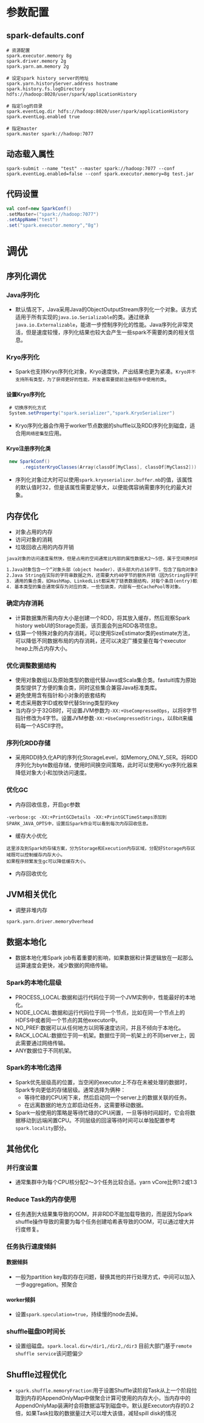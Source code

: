 # 参数配置

## spark-defaults.conf

```properties
# 资源配置
spark.executor.memory 8g
spark.driver.memory 2g
spark.yarn.am.memory 2g

# 设定spark history server的地址
spark.yarn.historyServer.address hostname
spark.history.fs.logDirectory hdfs://hadoop:8020/user/spark/applicationHistory

# 指定log的目录
spark.eventLog.dir hdfs://hadoop:8020/user/spark/applicationHistory
spark.eventLog.enabled true

# 指定master
spark.master spark://hadoop:7077
```

## 动态载入属性

```shell
spark-submit --name "test" --master spark://hadoop:7077 --conf spark.eventLog.enabled=false --conf spark.executor.memory=8g test.jar
```

## 代码设置

```scala
val conf=new SparkConf()
.setMaster=("spark://hadoop:7077")
.setAppName("test")
.set("spark.executor.memory","8g")
```

# 调优

## 序列化调优

### Java序列化

* 默认情况下，Java采用Java的ObjectOutputStream序列化一个对象。该方式适用于所有实现的`java.io.Serializable`的类。通过继承`java.io.Externalizable`，能进一步控制序列化的性能。Java序列化非常灵活，但是速度较慢，序列化结果也较大会产生一些spark不需要的类的相关信息。

### Kryo序列化

* Spark也支持Kryo序列化对象，Kryo速度快，产出结果也更为紧凑。`Kryo并不支持所有类型，为了获得更好的性能，开发者需要提前注册程序中使用的类`。

#### 设置Kryo序列化

```scala
 # 切换序列化方式
 System.setProperty("spark.serializer","spark.KryoSerializer")
```

* Kryo序列化器会作用于worker节点数据的shuffle以及RDD序列化到磁盘，适合用`网络密集型`应用。

#### Kryo注册序列化类

```scala
 new SparkConf()
      .registerKryoClasses(Array(classOf[MyClass], classOf[MyClass2]))
```

* 序列化对象过大时可以使用`spark.kryoserializer.buffer.mb`的值，该属性的默认值时32，但是该属性需要足够大，以便能偶容纳需要序列化的最大对象。

## 内存优化

* 对象占用的内存
* 访问对象的消耗
* 垃圾回收占用的内存开销

```tex
java对象的访问速度虽然快，但是占用的空间通常比内部的属性数据大2～5倍，属于空间换时间的策略。

1.Java对象包含一个“对象头部（object header），该头部大约占16字节，包含了指向对象对应的类的指针等信息。”
2.Java String在实际的字符串数据之外，还需要大约40字节的额外开销（因为String将字符串保存在Char数组里，还需要保存类似长度等的其他数据）；同时，因为Unicode编码，一个字符占2个字节，一个长度10的字符串需要占60个字节。
3. 通用的集合类，如HashMap、LinkedList都采用了链表数据结构，对每个条目(entry)都进行了包装(wrapper)。每个条目有对象头，还有下一个条目的指针。
4. 基本类型的集合通常保存为对应的类，一些包装类，内部有一些CachePool等对象。
```

### 确定内存消耗

* 计算数据集所需内存大小是创建一个RDD，将其放入缓存，然后观察Spark history webUI的Storage页面，该页面会列出RDD各项信息。
* 估算一个特殊对象的内存消耗，可以使用SizeEstimator类的estimate方法，可以降低不同数据布局的内存消耗，还可以决定广播变量在每个executor heap上所占内存大小。

### 优化调整数据结构

* 使用对象数组以及原始类型的数组代替Java或Scala集合类。fastuitl库为原始类型提供了方便的集合类，同时这些集合兼容Java标准类库。
* 避免使用含有指针和小对象的嵌套结构
* 考虑采用数字ID或枚举代替String类型的key
* 当内存少于32GB时，可设置JVM参数为`-XX:+UseCompressedOps`，以将8字节指针修改为4字节。设置JVM参数`-XX:+UseCompressedStrings`，以8bit来编码每一个ASCII字符。

### 序列化RDD存储

* 采用RDD持久化API的序列化StorageLevel，如Memory_ONLY_SER。将RDD序列化为byte数组存储，使用时间换空间策略，此时可以使用Kryo序列化器来降低对象大小和加快访问速度。

### 优化GC

* 内存回收信息，开启gc参数

```shell
-verbose:gc -XX:+PrintGCDetails -XX:+PrintGCTimeStamps添加到SPARK_JAVA_OPTS中，设置后Spark作业可以看到每次内存回收信息。
```

* 缓存大小优化

```
这里涉及到Spark的存储方案，分为Storage和Execution内存区域，分配好Storage内存区域既可以控制缓存内存大小。
如果程序频繁发生gc可以降低缓存大小。
```

* 内存回收优化

## JVM相关优化

* 调整非堆内存

```properties
spark.yarn.driver.memoryOverhead
```

## 数据本地化

* 数据本地化堆Spark job有着重要的影响，如果数据和计算逻辑放在一起那么运算速度会更快，减少数据的网络传输。

### Spark的本地化层级

* PROCESS_LOCAL:数据和运行代码位于同一个JVM实例中，性能最好的本地化。
* NODE_LOCAL:数据和运行代码位于同一个节点，比如在同一个节点上的HDFS中或者同一个节点的其他executor中。
* NO_PREF:数据可以从任何地方以同等速度访问，并且不倾向于本地化。
* RACK_LOCAL:数据位于同一机架。数据位于同一机架上的不同server上，因此需要通过网络传输。
* ANY数据位于不同机架。

### Spark的本地化选择

* Spark优先层级高的位置，当空闲的executor上不存在未被处理的数据时，Spark专向更低的存储层级。通常选择为俩种：
  * 等待忙碌的CPU闲下来，然后启动同一个server上的数据关联的任务。
  * 在远离数据的地方立即启动任务，这需要移动数据。
* Spark一般使用的策略是等待忙碌的CPU闲置，一旦等待时间超时，它会将数据移动到远端闲置CPU。不同层级的回滚等待时间可以单独配置参考`spark.locality`部分。

## 其他优化

### 并行度设置

* 通常集群中为每个CPU核分配2～3个任务比较合适。yarn vCore比例1:2或1:3

### Reduce Task的内存使用

* 任务遇到大结果集导致的OOM，并非RDD不能加载导致的，而是因为Spark shuffle操作导致的需要为每个任务创建哈希表导致的OOM，可以通过增大并行度修复。

### 任务执行速度倾斜

#### 数据倾斜

* 一般为partition key取的存在问题，替换其他的并行处理方式，中间可以加入一步aggregation。预聚合

#### worker倾斜

* 设置`spark.speculation=true`，持续慢的node去掉。

### shuffle磁盘IO时间长

* 设置组磁盘。`spark.local.dir=/dir1,/dir2,/dir3` 目前大部门基于`remote shuffle service`该问题偏少

## Shuffle过程优化

* `spark.shuffle.memoryFraction`:用于设置Shuffle读阶段Task从上一个阶段拉取到内存的AppendOnlyMap中做聚合计算可使用的内存大小，当内存中的AppendOnlyMap装满时会将数据溢写到磁盘中。默认是Executor内存的0.2倍，如果Task拉取的数据量过大可以增大该值，减轻spill disk的情况